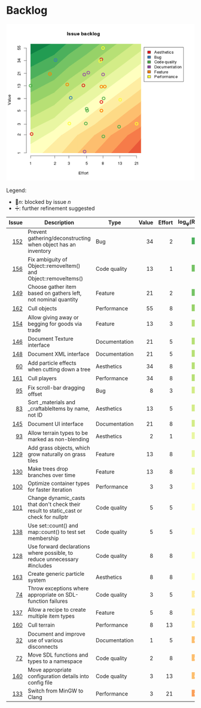 # Backlog
![Issue backlog](backlog.png)

Legend:
- :no_entry_sign:_n_: blocked by issue _n_
- :heavy_division_sign:: further refinement suggested

| Issue | Description | Type | Value | Effort | log<sub>&phi;</sub>(ROI) | Notes |
| ----: | ----------- | ---- | ----: | -----: | -----------------------: | :---: |
| [152](https://github.com/timgurto/mmo/issues/152) | Prevent gathering/deconstructing when object has an inventory | Bug | 34 | 2 | ![6](roi-images/roi_6.png) |  |
| [156](https://github.com/timgurto/mmo/issues/156) | Fix ambiguity of Object::removeItem() and Object::removeItems() | Code quality | 13 | 1 | ![5](roi-images/roi_5.png) |  |
| [149](https://github.com/timgurto/mmo/issues/149) | Choose gather item based on gathers left, not nominal quantity | Feature | 21 | 2 | ![5](roi-images/roi_5.png) |  |
| [162](https://github.com/timgurto/mmo/issues/162) | Cull objects | Performance | 55 | 8 | ![4](roi-images/roi_4.png) |  :heavy_division_sign: |
| [154](https://github.com/timgurto/mmo/issues/154) | Allow giving away or begging for goods via trade | Feature | 13 | 3 | ![3](roi-images/roi_3.png) |  |
| [146](https://github.com/timgurto/mmo/issues/146) | Document Texture interface | Documentation | 21 | 5 | ![3](roi-images/roi_3.png) |  |
| [148](https://github.com/timgurto/mmo/issues/148) | Document XML interface | Documentation | 21 | 5 | ![3](roi-images/roi_3.png) |  |
| [60](https://github.com/timgurto/mmo/issues/60) | Add particle effects when cutting down a tree | Aesthetics | 34 | 8 | ![3](roi-images/roi_3.png) |  :heavy_division_sign: |
| [161](https://github.com/timgurto/mmo/issues/161) | Cull players | Performance | 34 | 8 | ![3](roi-images/roi_3.png) |  :heavy_division_sign: |
| [95](https://github.com/timgurto/mmo/issues/95) | Fix scroll-bar dragging offset | Bug | 8 | 3 | ![2](roi-images/roi_2.png) |  |
| [83](https://github.com/timgurto/mmo/issues/83) | Sort _materials and _craftableItems by name, not ID | Aesthetics | 13 | 5 | ![2](roi-images/roi_2.png) |  |
| [145](https://github.com/timgurto/mmo/issues/145) | Document UI interface | Documentation | 21 | 8 | ![2](roi-images/roi_2.png) |  |
| [93](https://github.com/timgurto/mmo/issues/93) | Allow terrain types to be marked as non-blending | Aesthetics | 2 | 1 | ![1](roi-images/roi_1.png) |  |
| [129](https://github.com/timgurto/mmo/issues/129) | Add grass objects, which grow naturally on grass tiles | Feature | 13 | 8 | ![1](roi-images/roi_1.png) |  |
| [130](https://github.com/timgurto/mmo/issues/130) | Make trees drop branches over time | Feature | 13 | 8 | ![1](roi-images/roi_1.png) |  |
| [100](https://github.com/timgurto/mmo/issues/100) | Optimize container types for faster iteration | Performance | 3 | 3 | ![0](roi-images/roi_0.png) |  |
| [101](https://github.com/timgurto/mmo/issues/101) | Change dynamic_casts that don't check their result to static_cast or check for nullptr | Code quality | 5 | 5 | ![0](roi-images/roi_0.png) |  |
| [138](https://github.com/timgurto/mmo/issues/138) | Use set::count() and map::count() to test set membership | Code quality | 5 | 5 | ![0](roi-images/roi_0.png) |  |
| [128](https://github.com/timgurto/mmo/issues/128) | Use forward declarations where possible, to reduce unnecessary #includes | Code quality | 8 | 8 | ![0](roi-images/roi_0.png) |  |
| [163](https://github.com/timgurto/mmo/issues/163) | Create generic particle system | Aesthetics | 8 | 8 | ![0](roi-images/roi_0.png) | :no_entry_sign:60 |
| [74](https://github.com/timgurto/mmo/issues/74) | Throw exceptions where appropriate on SDL-function failures | Code quality | 3 | 5 | ![-1](roi-images/roi_-1.png) |  |
| [137](https://github.com/timgurto/mmo/issues/137) | Allow a recipe to create multiple item types | Feature | 5 | 8 | ![-1](roi-images/roi_-1.png) |  |
| [160](https://github.com/timgurto/mmo/issues/160) | Cull terrain | Performance | 8 | 13 | ![-1](roi-images/roi_-1.png) |  |
| [32](https://github.com/timgurto/mmo/issues/32) | Document and improve use of various disconnects | Documentation | 1 | 5 | ![-3](roi-images/roi_-3.png) |  |
| [72](https://github.com/timgurto/mmo/issues/72) | Move SDL functions and types to a namespace | Code quality | 2 | 8 | ![-3](roi-images/roi_-3.png) |  |
| [140](https://github.com/timgurto/mmo/issues/140) | Move appropriate configuration details into config file | Code quality | 3 | 13 | ![-3](roi-images/roi_-3.png) |  |
| [133](https://github.com/timgurto/mmo/issues/133) | Switch from MinGW to Clang | Performance | 3 | 21 | ![-4](roi-images/roi_-4.png) |  |
